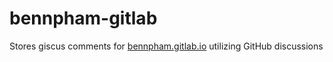 # bennpham-gitlab
Stores giscus comments for [bennpham.gitlab.io](bennpham.gitlab.io) utilizing GitHub discussions
